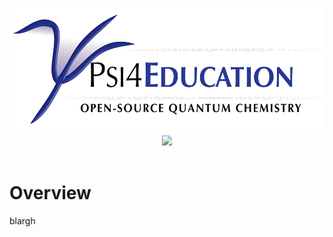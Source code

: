 <p align="center">
<br>
<img src="media/psi4edubanner.png" alt="Psi4Education banner logo" height=200> <br>
<a href="https://opensource.org/licenses/BSD-3-Clause"><img src="https://img.shields.io/badge/License-BSD%203--Clause-blue.svg" /></a>
<br>
<br>
</p>

# Overview
blargh

